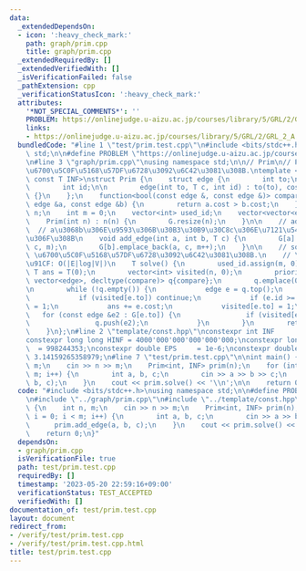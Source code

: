```yaml
---
data:
  _extendedDependsOn:
  - icon: ':heavy_check_mark:'
    path: graph/prim.cpp
    title: graph/prim.cpp
  _extendedRequiredBy: []
  _extendedVerifiedWith: []
  _isVerificationFailed: false
  _pathExtension: cpp
  _verificationStatusIcon: ':heavy_check_mark:'
  attributes:
    '*NOT_SPECIAL_COMMENTS*': ''
    PROBLEM: https://onlinejudge.u-aizu.ac.jp/courses/library/5/GRL/2/GRL_2_A
    links:
    - https://onlinejudge.u-aizu.ac.jp/courses/library/5/GRL/2/GRL_2_A
  bundledCode: "#line 1 \"test/prim.test.cpp\"\n#include <bits/stdc++.h>\nusing namespace\
    \ std;\n\n#define PROBLEM \"https://onlinejudge.u-aizu.ac.jp/courses/library/5/GRL/2/GRL_2_A\"\
    \n#line 3 \"graph/prim.cpp\"\nusing namespace std;\n\n// Prim\n// Prim\u6CD5\u3067\
    \u6700\u5C0F\u5168\u57DF\u6728\u3092\u6C42\u3081\u308B.\ntemplate <typename T,\
    \ const T INF>\nstruct Prim {\n    struct edge {\n        int to;\n        T cost;\n\
    \        int id;\n\n        edge(int to, T c, int id) : to(to), cost(c), id(id)\
    \ {}\n    };\n    function<bool(const edge &, const edge &)> compare = [](const\
    \ edge &a, const edge &b) {\n        return a.cost > b.cost;\n    };\n\n    int\
    \ n;\n    int m = 0;\n    vector<int> used_id;\n    vector<vector<edge>> G;\n\n\
    \    Prim(int n) : n(n) {\n        G.resize(n);\n    }\n\n    // add_edge\n  \
    \  // a\u3068b\u306E\u9593\u306B\u30B3\u30B9\u30C8c\u306E\u7121\u5411\u8FBA\u3092\
    \u306F\u308B\n    void add_edge(int a, int b, T c) {\n        G[a].emplace_back(b,\
    \ c, m);\n        G[b].emplace_back(a, c, m++);\n    }\n\n    // solve\n    //\
    \ \u6700\u5C0F\u5168\u57DF\u6728\u3092\u6C42\u3081\u308B.\n    // \u8A08\u7B97\
    \u91CF: O(|E|log|V|)\n    T solve() {\n        used_id.assign(m, 0);\n       \
    \ T ans = T(0);\n        vector<int> visited(n, 0);\n        priority_queue<edge,\
    \ vector<edge>, decltype(compare)> q{compare};\n        q.emplace(0, 0, -1);\n\
    \n        while (!q.empty()) {\n            edge e = q.top();\n            q.pop();\n\
    \            if (visited[e.to]) continue;\n            if (e.id >= 0) used_id[e.id]\
    \ = 1;\n            ans += e.cost;\n            visited[e.to] = 1;\n         \
    \   for (const edge &e2 : G[e.to]) {\n                if (visited[e2.to]) continue;\n\
    \                q.push(e2);\n            }\n        }\n        return ans;\n\
    \    }\n};\n#line 2 \"template/const.hpp\"\nconstexpr int INF        = 1000'000'000;\n\
    constexpr long long HINF = 4000'000'000'000'000'000;\nconstexpr long long MOD\
    \  = 998244353;\nconstexpr double EPS     = 1e-6;\nconstexpr double PI      =\
    \ 3.14159265358979;\n#line 7 \"test/prim.test.cpp\"\n\nint main() {\n    int n,\
    \ m;\n    cin >> n >> m;\n    Prim<int, INF> prim(n);\n    for (int i = 0; i <\
    \ m; i++) {\n        int a, b, c;\n        cin >> a >> b >> c;\n        prim.add_edge(a,\
    \ b, c);\n    }\n    cout << prim.solve() << '\\n';\n\n    return 0;\n}\n"
  code: "#include <bits/stdc++.h>\nusing namespace std;\n\n#define PROBLEM \"https://onlinejudge.u-aizu.ac.jp/courses/library/5/GRL/2/GRL_2_A\"\
    \n#include \"../graph/prim.cpp\"\n#include \"../template/const.hpp\"\n\nint main()\
    \ {\n    int n, m;\n    cin >> n >> m;\n    Prim<int, INF> prim(n);\n    for (int\
    \ i = 0; i < m; i++) {\n        int a, b, c;\n        cin >> a >> b >> c;\n  \
    \      prim.add_edge(a, b, c);\n    }\n    cout << prim.solve() << '\\n';\n\n\
    \    return 0;\n}"
  dependsOn:
  - graph/prim.cpp
  isVerificationFile: true
  path: test/prim.test.cpp
  requiredBy: []
  timestamp: '2023-05-20 22:59:16+09:00'
  verificationStatus: TEST_ACCEPTED
  verifiedWith: []
documentation_of: test/prim.test.cpp
layout: document
redirect_from:
- /verify/test/prim.test.cpp
- /verify/test/prim.test.cpp.html
title: test/prim.test.cpp
---
```


